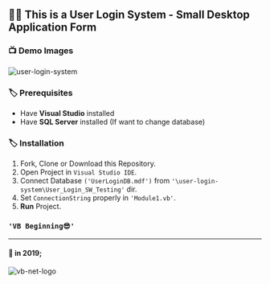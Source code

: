 ## 👨‍💻 This is a User Login System - Small Desktop Application Form

### 📺 Demo Images

![user-login-system](https://user-images.githubusercontent.com/59244522/182612131-b21fa6ed-385f-4898-ba22-09e2bd9222cc.png)


### 🏷️ Prerequisites

- Have **Visual Studio** installed
- Have **SQL Server** installed (If want to change database)

### 🏷️ Installation

1.  Fork, Clone or Download this Repository.
2.  Open Project in `Visual Studio IDE`.
3.  Connect Database `('UserLoginDB.mdf')` from `'\user-login-system\User_Login_SW_Testing'` dir.
4.  Set `ConnectionString` properly in `'Module1.vb'`.
5.  **Run** Project.

### `'VB Beginning😎'`

---

#### 📌 in 2019;

![vb-net-logo](https://user-images.githubusercontent.com/59244522/182147014-9bb06a1a-24e5-40d6-bbbf-ffad0da115ec.png)


